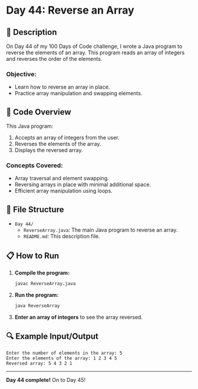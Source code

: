 # Day 44: Reverse an Array

## 📝 Description

On Day 44 of my 100 Days of Code challenge, I wrote a Java program to reverse the elements of an array. This program reads an array of integers and reverses the order of the elements.

### **Objective:**
- Learn how to reverse an array in place.
- Practice array manipulation and swapping elements.

## 🚀 Code Overview

This Java program:
1. Accepts an array of integers from the user.
2. Reverses the elements of the array.
3. Displays the reversed array.

### **Concepts Covered:**
- Array traversal and element swapping.
- Reversing arrays in place with minimal additional space.
- Efficient array manipulation using loops.

## 📂 File Structure
- `Day 44/`
  - `ReverseArray.java`: The main Java program to reverse an array.
  - `README.md`: This description file.

## 📋 How to Run
1. **Compile the program:**
   ```bash
   javac ReverseArray.java
   ```
2. **Run the program:**
   ```bash
   java ReverseArray
   ```
3. **Enter an array of integers** to see the array reversed.

## 🔍 Example Input/Output

```plaintext
Enter the number of elements in the array: 5
Enter the elements of the array: 1 2 3 4 5
Reversed array: 5 4 3 2 1
```

---

**Day 44 complete!** On to Day 45!
